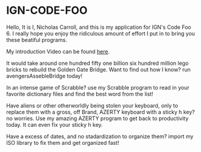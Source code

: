 # IGN-CODE-FOO


Hello, It is I, Nicholas Carroll, and this is my application for IGN's Code Foo 6.  I really hope you enjoy the ridiculous amount of effort I put in to bring you these beatiful programs.  

My introduction Video can be found [here](https://www.youtube.com/watch?v=CBSyPH4cy3E).


It would take around one hundred fifty one billion six hundred million lego bricks to rebuild the Golden Gate Bridge.  Want to find out how I know?  run avengersAssebleBridge today!

In an intense game of Scrabble?  use my Scrabble program to read in your favorite dictionary files and  find the best word from the list!

Have aliens or other otherworldly being stolen your keyboard, only to replace them with a gross, off Brand, AZERTY keyboard with a sticky h key?  no worries.  Use my amazing AZERTY program to get back to productivity today.  It can even fix your sticky h key.

Have a excess of dates, and no stadardization to organize them? import my ISO library to fix them and get organized fast!



